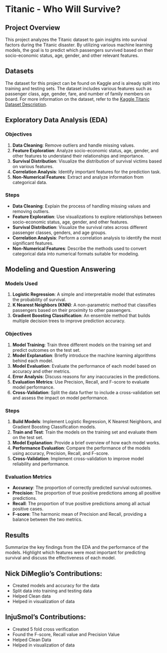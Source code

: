# Titanic - Who Will Survive?

## Project Overview
This project analyzes the Titanic dataset to gain insights into survival factors during the Titanic disaster. By utilizing various machine learning models, the goal is to predict which passengers survived based on their socio-economic status, age, gender, and other relevant features.

## Datasets
The dataset for this project can be found on Kaggle and is already split into training and testing sets. The dataset includes various features such as passenger class, age, gender, fare, and number of family members on board. For more information on the dataset, refer to the [Kaggle Titanic Dataset Description](https://www.kaggle.com/c/titanic/data).

## Exploratory Data Analysis (EDA)
### Objectives
1. **Data Cleaning**: Remove outliers and handle missing values.
2. **Feature Exploration**: Analyze socio-economic status, age, gender, and other features to understand their relationships and importance.
3. **Survival Distribution**: Visualize the distribution of survival victims based on various features.
4. **Correlation Analysis**: Identify important features for the prediction task.
5. **Non-Numerical Features**: Extract and analyze information from categorical data.

### Steps
- **Data Cleaning**: Explain the process of handling missing values and removing outliers.
- **Feature Exploration**: Use visualizations to explore relationships between socio-economic status, age, gender, and other features.
- **Survival Distribution**: Visualize the survival rates across different passenger classes, genders, and age groups.
- **Correlation Analysis**: Perform a correlation analysis to identify the most significant features.
- **Non-Numerical Features**: Describe the methods used to convert categorical data into numerical formats suitable for modeling.

## Modeling and Question Answering
### Models Used
1. **Logistic Regression**: A simple and interpretable model that estimates the probability of survival.
2. **K Nearest Neighbors (KNN)**: A non-parametric method that classifies passengers based on their proximity to other passengers.
3. **Gradient Boosting Classification**: An ensemble method that builds multiple decision trees to improve prediction accuracy.

### Objectives
1. **Model Training**: Train three different models on the training set and predict outcomes on the test set.
2. **Model Explanation**: Briefly introduce the machine learning algorithms behind each model.
3. **Model Evaluation**: Evaluate the performance of each model based on accuracy and other metrics.
4. **Error Analysis**: Discuss reasons for any inaccuracies in the predictions.
5. **Evaluation Metrics**: Use Precision, Recall, and F-score to evaluate model performance.
6. **Cross-Validation**: Split the data further to include a cross-validation set and assess the impact on model performance.

### Steps
1. **Build Models**: Implement Logistic Regression, K Nearest Neighbors, and Gradient Boosting Classification models.
2. **Train and Test**: Train the models on the training set and evaluate them on the test set.
3. **Model Explanation**: Provide a brief overview of how each model works.
4. **Performance Evaluation**: Compare the performance of the models using accuracy, Precision, Recall, and F-score.
5. **Cross-Validation**: Implement cross-validation to improve model reliability and performance.

### Evaluation Metrics
- **Accuracy**: The proportion of correctly predicted survival outcomes.
- **Precision**: The proportion of true positive predictions among all positive predictions.
- **Recall**: The proportion of true positive predictions among all actual positive cases.
- **F-score**: The harmonic mean of Precision and Recall, providing a balance between the two metrics.

## Results
Summarize the key findings from the EDA and the performance of the models. Highlight which features were most important for predicting survival and discuss the effectiveness of each model.

## Nick DiMeglio’s Contributions:
- Created models and accuracy for the data
- Split data into training and testing data
- Helped Clean data
- Helped in visualization of data
## InjuSmol’s Contributions:
- Created 5 fold cross verification
- Found the F-score, Recall value and Precision Value
- Helped Clean Data
- Helped in visualization of data

```

